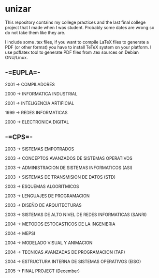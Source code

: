 # unizar
This repository contains my college practices and the last final college project that I made when I was student. Probably some dates are wrong so do not take them like they are.

I include some .tex files, if you want to compile LaTeX files to generate a PDF (or other format) you have to install TeTeX system on your platform.
I use pdflatex tool to generate PDF files from .tex sources on Debian GNU/Linux.

## -=EUPLA=-
2001 -> COMPILADORES

2000 -> INFORMATICA INDUSTRIAL

2001 -> INTELIGENCIA ARTIFICIAL

1999 -> REDES INFORMATICAS

2000 -> ELECTRONICA DIGITAL

## -=CPS=-
2003 -> SISTEMAS EMPOTRADOS

2003 -> CONCEPTOS AVANZADOS DE SISTEMAS OPERATIVOS

2003 -> ADMINISTRACION DE SISTEMAS INFORMATICOS (ASI)

2003 -> SISTEMAS DE TRANSMISION DE DATOS (STD)

2003 -> ESQUEMAS ALGORITMICOS

2003 -> LENGUAJES DE PROGRAMACION

2003 -> DISEÑO DE ARQUITECTURAS

2003 -> SISTEMAS DE ALTO NIVEL DE REDES INFORMATICAS (SANRI)

2004 -> METODOS ESTOCASTICOS DE LA INGENIERIA

2004 -> MEPSI

2004 -> MODELADO VISUAL Y ANIMACION

2004 -> TECNICAS AVANZADAS DE PROGRAMACION (TAP)

2004 -> ESTRUCTURA INTERNA DE SISTEMAS OPERATIVOS (EISO)

2005 -> FINAL PROJECT (December)
